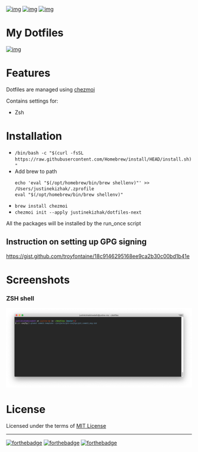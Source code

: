 [![img](https://img.shields.io/badge/Made_in-VS_CODE-blue?style=for-the-badge)](https://github.com/hlissner/doom-emacs)
[![img](https://img.shields.io/badge/follow_me-@alka1e-E4405F?style=for-the-badge&logo=instagram&labelColor=8f3c4c&logoColor=white)](https://www.instagram.com/alka1e)
[![img](https://img.shields.io/badge/follow_me-@alka1e-1DA1F2?style=for-the-badge&logo=twitter&labelColor=27597a&logoColor=white)](https://twitter.com/alka1e)

# My Dotfiles

[![img](https://img.shields.io/badge/license-mit-blueviolet?style=for-the-badge)]()

# Features

Dotfiles are managed using [chezmoi](https://www.chezmoi.io)

Contains settings for:

- Zsh

# Installation

- `/bin/bash -c "$(curl -fsSL https://raw.githubusercontent.com/Homebrew/install/HEAD/install.sh)"`
- Add brew to path
    ```
    echo 'eval "$(/opt/homebrew/bin/brew shellenv)"' >> /Users/justinekizhak/.zprofile
    eval "$(/opt/homebrew/bin/brew shellenv)"
    ```
- `brew install chezmoi`
- `chezmoi init --apply justinekizhak/dotfiles-next`

All the packages will be installed by the run_once script

## Instruction on setting up GPG signing

https://gist.github.com/troyfontaine/18c9146295168ee9ca2b30c00bd1b41e

# Screenshots

### ZSH shell

![img](./dotfiles/zsh/images/zsh.png)

# License

Licensed under the terms of [MIT License](LICENSE.md)

---

[![forthebadge](https://forthebadge.com/images/badges/built-with-love.svg)](https://forthebadge.com)
[![forthebadge](https://forthebadge.com/images/badges/built-with-swag.svg)](https://forthebadge.com)
[![forthebadge](https://forthebadge.com/images/badges/60-percent-of-the-time-works-every-time.svg)](https://forthebadge.com)
